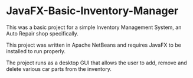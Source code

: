 # JavaFX-Basic-Inventory-Manager

This was a basic project for a simple Inventory Management System, an Auto Repair shop specifically.

This project was written in Apache NetBeans and requires JavaFX to be installed to run properly.

The project runs as a desktop GUI that allows the user to add, remove and delete various car parts from the inventory.
